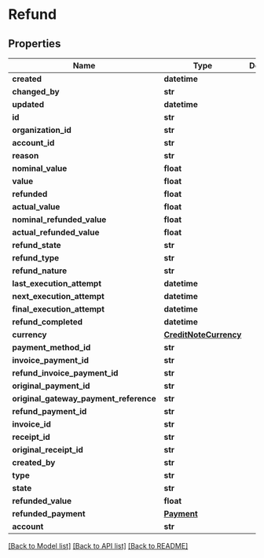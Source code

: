 # Refund

## Properties
Name | Type | Description | Notes
------------ | ------------- | ------------- | -------------
**created** | **datetime** |  | [optional] 
**changed_by** | **str** |  | [optional] 
**updated** | **datetime** |  | [optional] 
**id** | **str** |  | [optional] 
**organization_id** | **str** |  | [optional] 
**account_id** | **str** |  | [optional] 
**reason** | **str** |  | [optional] 
**nominal_value** | **float** |  | 
**value** | **float** |  | [optional] 
**refunded** | **float** |  | [optional] 
**actual_value** | **float** |  | 
**nominal_refunded_value** | **float** |  | 
**actual_refunded_value** | **float** |  | 
**refund_state** | **str** |  | 
**refund_type** | **str** |  | 
**refund_nature** | **str** |  | 
**last_execution_attempt** | **datetime** |  | [optional] 
**next_execution_attempt** | **datetime** |  | [optional] 
**final_execution_attempt** | **datetime** |  | [optional] 
**refund_completed** | **datetime** |  | [optional] 
**currency** | [**CreditNoteCurrency**](CreditNoteCurrency.md) |  | 
**payment_method_id** | **str** |  | [optional] 
**invoice_payment_id** | **str** |  | [optional] 
**refund_invoice_payment_id** | **str** |  | [optional] 
**original_payment_id** | **str** |  | [optional] 
**original_gateway_payment_reference** | **str** |  | [optional] 
**refund_payment_id** | **str** |  | [optional] 
**invoice_id** | **str** |  | [optional] 
**receipt_id** | **str** |  | [optional] 
**original_receipt_id** | **str** |  | [optional] 
**created_by** | **str** |  | [optional] 
**type** | **str** |  | [optional] 
**state** | **str** |  | [optional] 
**refunded_value** | **float** |  | [optional] 
**refunded_payment** | [**Payment**](Payment.md) |  | [optional] 
**account** | **str** |  | [optional] 

[[Back to Model list]](../README.md#documentation-for-models) [[Back to API list]](../README.md#documentation-for-api-endpoints) [[Back to README]](../README.md)


